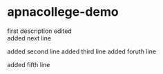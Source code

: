 # apnacollege-demo
first description
edited <br/>
added next line

added second line
added third line
added foruth line


added fifth line

